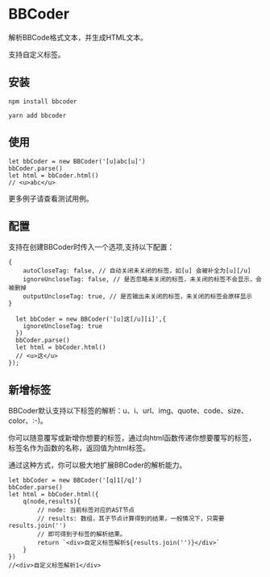 # BBCoder
解析BBCode格式文本，并生成HTML文本。

支持自定义标签。

## 安装

`npm install bbcoder`

`yarn add bbcoder`

## 使用

```
let bbCoder = new BBCoder('[u]abc[u]')
bbCoder.parse()
let html = bbCoder.html()
// <u>abc</u>
```

更多例子请查看测试用例。

## 配置
支持在创建BBCoder时传入一个选项,支持以下配置：
```
{
    autoCloseTag: false, // 自动关闭未关闭的标签，如[u] 会被补全为[u][/u]
    ignoreUncloseTag: false, // 是否忽略未关闭的标签，未关闭的标签不会显示，会被删掉
    outputUncloseTag: true, // 是否输出未关闭的标签，未关闭的标签会原样显示
}
```

```
  let bbCoder = new BBCoder('[u]这[/u][i]',{
    ignoreUncloseTag: true
  })
  bbCoder.parse()
  let html = bbCoder.html()
  // <u>这</u>
});
```

## 新增标签
BBCoder默认支持以下标签的解析：u、i、url、img、quote、code、size、color、:-)。

你可以随意覆写或新增你想要的标签，通过向html函数传递你想要覆写的标签，标签名作为函数的名称，返回值为html标签。

通过这种方式，你可以极大地扩展BBCoder的解析能力。

```
let bbCoder = new BBCoder('[q]1[/q]')
bbCoder.parse()
let html = bbCoder.html({
    q(node,results){
        // node: 当前标签对应的AST节点
        // results: 数组，其子节点计算得到的结果，一般情况下，只需要results.join('')
        // 即可得到子标签的解析结果。
        return `<div>自定义标签解析${results.join('')}</div>`
    }
})
//<div>自定义标签解析1</div>
```
